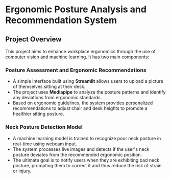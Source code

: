# Ergonomic Posture Analysis and Recommendation System

## Project Overview

This project aims to enhance workplace ergonomics through the use of computer vision and machine learning. It has two main components:

### Posture Assessment and Ergonomic Recommendations

- A simple interface built using **Streamlit** allows users to upload a picture of themselves sitting at their desk.
- The project uses **Mediapipe** to analyze the posture patterns and identify any deviations from ergonomic standards.
- Based on ergonomic guidelines, the system provides personalized recommendations to adjust chair and desk heights to promote a healthier sitting posture.

### Neck Posture Detection Model

- A machine learning model is trained to recognize poor neck posture in real-time using webcam input.
- The system processes live images and detects if the user's neck posture deviates from the recommended ergonomic position.
- The ultimate goal is to notify users when they are exhibiting bad neck posture, prompting them to correct it and thus reduce the risk of strain or injury.
